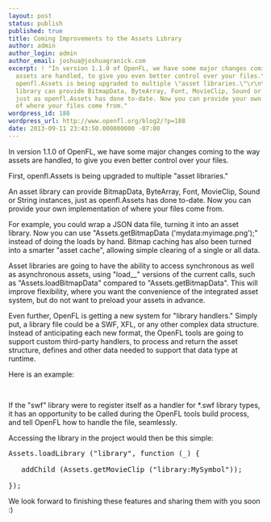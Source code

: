 ```yaml
---
layout: post
status: publish
published: true
title: Coming Improvements to the Assets Library
author: admin
author_login: admin
author_email: joshua@joshuagranick.com
excerpt: ! "In version 1.1.0 of OpenFL, we have some major changes coming to the way
  assets are handled, to give you even better control over your files.\r\n\r\nFirst,
  openfl.Assets is being upgraded to multiple \"asset libraries.\"\r\n\r\nAn asset
  library can provide BitmapData, ByteArray, Font, MovieClip, Sound or String instances,
  just as openfl.Assets has done to-date. Now you can provide your own implementation
  of where your files come from."
wordpress_id: 188
wordpress_url: http://www.openfl.org/blog2/?p=188
date: 2013-09-11 23:43:50.000000000 -07:00
---
```

In version 1.1.0 of OpenFL, we have some major changes coming to the way assets are handled, to give you even better control over your files.

First, openfl.Assets is being upgraded to multiple "asset libraries."

An asset library can provide BitmapData, ByteArray, Font, MovieClip, Sound or String instances, just as openfl.Assets has done to-date. Now you can provide your own implementation of where your files come from.<!--more--><a id="more-188"></a>

For example, you could wrap a JSON data file, turning it into an asset library. Now you can use "Assets.getBitmapData ('mydata:myimage.png');" instead of doing the loads by hand. Bitmap caching has also been turned into a smarter "asset cache", allowing simple clearing of a single or all data.

Asset libraries are going to have the ability to access synchronous as well as asynchronous assets, using "load__" versions of the current calls, such as "Assets.loadBitmapData" compared to "Assets.getBitmapData". This will improve flexibility, where you want the convenience of the integrated asset system, but do not want to preload your assets in advance.

Even further, OpenFL is getting a new system for "library handlers." Simply put, a library file could be a SWF, XFL, or any other complex data structure. Instead of anticipating each new format, the OpenFL tools are going to support custom third-party handlers, to process and return the asset structure, defines and other data needed to support that data type at runtime.

Here is an example:
<pre><haxelib name="swf" />
<library path="assets/library.swf" /></pre>
If the "swf" library were to register itself as a handler for *.swf library types, it has an opportunity to be called during the OpenFL tools build process, and tell OpenFL how to handle the file, seamlessly.

Accessing the library in the project would then be this simple:
<pre>Assets.loadLibrary ("library", function (_) {
&nbsp; &nbsp;
&nbsp; &nbsp;addChild (Assets.getMovieClip ("library:MySymbol"));
&nbsp; &nbsp;
});</pre>
We look forward to finishing these features and sharing them with you soon :)

